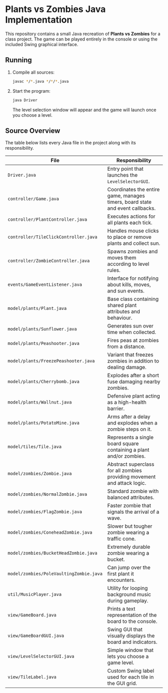 # Plants vs Zombies Java Implementation

This repository contains a small Java recreation of **Plants vs Zombies** for a class project. The game can be played entirely in the console or using the included Swing graphical interface.

## Running

1. Compile all sources:
   ```bash
   javac */*.java */*/*.java
   ```
2. Start the program:
   ```bash
   java Driver
   ```
   The level selection window will appear and the game will launch once you choose a level.

## Source Overview

The table below lists every Java file in the project along with its responsibility.

| File | Responsibility |
| ---- | -------------- |
| `Driver.java` | Entry point that launches the `LevelSelectorGUI`. |
| `controller/Game.java` | Coordinates the entire game, manages timers, board state and event callbacks. |
| `controller/PlantController.java` | Executes actions for all plants each tick. |
| `controller/TileClickController.java` | Handles mouse clicks to place or remove plants and collect sun. |
| `controller/ZombieController.java` | Spawns zombies and moves them according to level rules. |
| `events/GameEventListener.java` | Interface for notifying about kills, moves, and sun events. |
| `model/plants/Plant.java` | Base class containing shared plant attributes and behaviour. |
| `model/plants/Sunflower.java` | Generates sun over time when collected. |
| `model/plants/Peashooter.java` | Fires peas at zombies from a distance. |
| `model/plants/FreezePeashooter.java` | Variant that freezes zombies in addition to dealing damage. |
| `model/plants/Cherrybomb.java` | Explodes after a short fuse damaging nearby zombies. |
| `model/plants/Wallnut.java` | Defensive plant acting as a high-health barrier. |
| `model/plants/PotatoMine.java` | Arms after a delay and explodes when a zombie steps on it. |
| `model/tiles/Tile.java` | Represents a single board square containing a plant and/or zombies. |
| `model/zombies/Zombie.java` | Abstract superclass for all zombies providing movement and attack logic. |
| `model/zombies/NormalZombie.java` | Standard zombie with balanced attributes. |
| `model/zombies/FlagZombie.java` | Faster zombie that signals the arrival of a wave. |
| `model/zombies/ConeheadZombie.java` | Slower but tougher zombie wearing a traffic cone. |
| `model/zombies/BucketHeadZombie.java` | Extremely durable zombie wearing a bucket. |
| `model/zombies/PoleVaultingZombie.java` | Can jump over the first plant it encounters. |
| `util/MusicPlayer.java` | Utility for looping background music during gameplay. |
| `view/GameBoard.java` | Prints a text representation of the board to the console. |
| `view/GameBoardGUI.java` | Swing GUI that visually displays the board and indicators. |
| `view/LevelSelectorGUI.java` | Simple window that lets you choose a game level. |
| `view/TileLabel.java` | Custom Swing label used for each tile in the GUI grid. |
